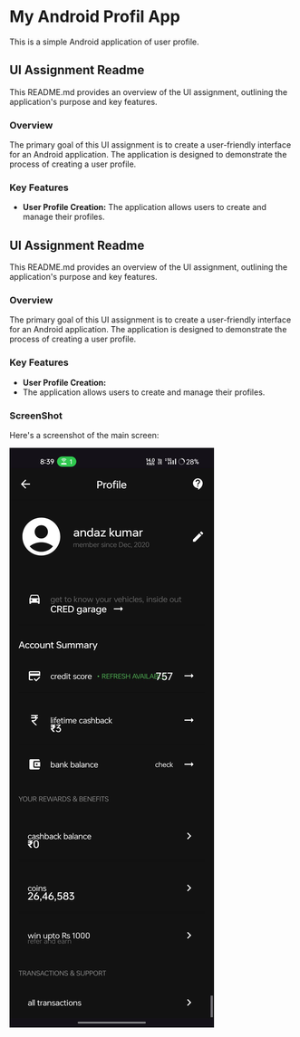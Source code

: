 # My Android Profil App
This is a simple Android application of user profile.


## UI Assignment Readme

This README.md provides an overview of the UI assignment, outlining the application's purpose and key features.

### Overview

The primary goal of this UI assignment is to create a user-friendly interface for an Android application. The application is designed to demonstrate the process of creating a user profile.

### Key Features

* **User Profile Creation:** The application allows users to create and manage their profiles.

## UI Assignment Readme

This README.md provides an overview of the UI assignment, outlining the application's purpose and key features.

### Overview

The primary goal of this UI assignment is to create a user-friendly interface for an Android application. The application is designed to demonstrate the process of creating a user profile.

### Key Features

* **User Profile Creation:**
* The application allows users to create and manage their profiles.

### ScreenShot

Here's a screenshot of the main screen:

![Main Screen](https://github.com/vinaychukka03/AndriodProfileApp/blob/master/profileapp.jpg?raw=true)
